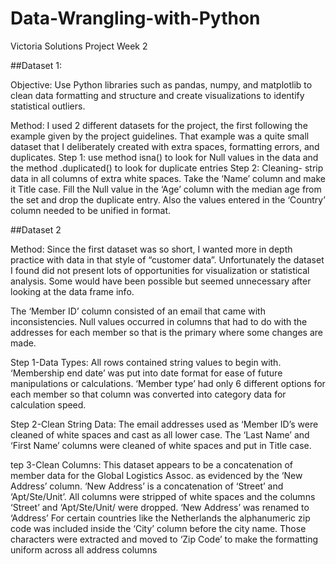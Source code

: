 # Data-Wrangling-with-Python
Victoria Solutions Project Week 2

##Dataset 1:

Objective:  Use Python libraries such as pandas, numpy, and matplotlib to clean data formatting and structure and create visualizations to identify statistical outliers.

Method:  I used 2 different datasets for the project, the first following the example given by the project guidelines.  That example was a quite small dataset that I deliberately created with extra spaces, formatting errors, and duplicates.
	Step 1:  use method isna() to look for Null values in the data and the method .duplicated() to look for duplicate entries
	Step 2: Cleaning- strip data in all columns of extra white spaces.  Take the ‘Name’ column and make it Title case.  Fill the Null value in the ‘Age’ column with the median age from the set and drop the duplicate entry.  Also the values entered in the ‘Country’ column needed to be unified in format.

##Dataset 2 

Method:  Since the first dataset was so short, I wanted more in depth practice with data in that style of “customer data”.  Unfortunately the dataset I found did not present lots of opportunities for visualization or statistical analysis.  Some would have been possible but seemed unnecessary after looking at the data frame info.

The ‘Member ID’ column consisted of an email that came with inconsistencies.  Null values occurred in columns that had to do with the addresses for each member so that is the primary where some changes are made.

Step 1-Data Types:  All rows contained string values to begin with.  ‘Membership end date’ was put into date format for ease of future manipulations or calculations.  ‘Member type’ had only 6 different options for each member so that column was converted into category data for calculation speed.

Step 2-Clean String Data:  The email addresses used as ‘Member ID’s were cleaned of white spaces and cast as all lower case.  The ‘Last Name’ and ‘First Name’ columns were cleaned of white spaces and put in Title case.

tep 3-Clean Columns:   This dataset appears to be a concatenation of member data for the Global Logistics Assoc. as evidenced by the ‘New Address’ column.  ‘New Address’ is a concatenation of ‘Street’ and ‘Apt/Ste/Unit’.  All columns were stripped of white spaces and the columns ‘Street’ and ‘Apt/Ste/Unit/ were dropped.  ‘New Address’ was renamed to ‘Address’
For certain countries like the Netherlands the alphanumeric zip code was included inside the ‘City’ column before the city name.  Those characters were extracted and moved to ‘Zip Code’ to make the formatting uniform across all address columns
